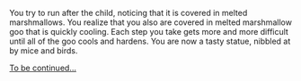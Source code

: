 You try to run after the child, noticing that it is covered in melted marshmallows.
You realize that you also are covered in melted marshmallow goo that is quickly cooling.
Each step you take gets more and more difficult until all of the goo cools and hardens.
You are now a tasty statue, nibbled at by mice and birds.

[To be continued...](english/little-boy/statue/statue.md)
